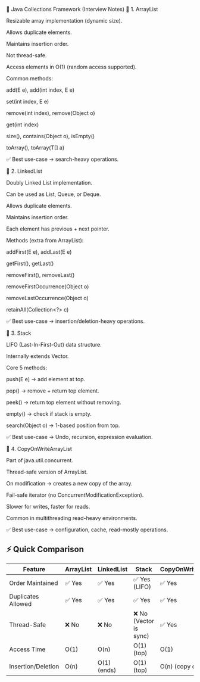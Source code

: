 📌 Java Collections Framework (Interview Notes)
🔹 1. ArrayList

Resizable array implementation (dynamic size).

Allows duplicate elements.

Maintains insertion order.

Not thread-safe.

Access elements in O(1) (random access supported).

Common methods:

add(E e), add(int index, E e)

set(int index, E e)

remove(int index), remove(Object o)

get(int index)

size(), contains(Object o), isEmpty()

toArray(), toArray(T[] a)

✅ Best use-case → search-heavy operations.

🔹 2. LinkedList

Doubly Linked List implementation.

Can be used as List, Queue, or Deque.

Allows duplicate elements.

Maintains insertion order.

Each element has previous + next pointer.

Methods (extra from ArrayList):

addFirst(E e), addLast(E e)

getFirst(), getLast()

removeFirst(), removeLast()

removeFirstOccurrence(Object o)

removeLastOccurrence(Object o)

retainAll(Collection<?> c)

✅ Best use-case → insertion/deletion-heavy operations.

🔹 3. Stack

LIFO (Last-In-First-Out) data structure.

Internally extends Vector.

Core 5 methods:

push(E e) → add element at top.

pop() → remove + return top element.

peek() → return top element without removing.

empty() → check if stack is empty.

search(Object o) → 1-based position from top.

✅ Best use-case → Undo, recursion, expression evaluation.

🔹 4. CopyOnWriteArrayList

Part of java.util.concurrent.

Thread-safe version of ArrayList.

On modification → creates a new copy of the array.

Fail-safe iterator (no ConcurrentModificationException).

Slower for writes, faster for reads.

Common in multithreading read-heavy environments.

✅ Best use-case → configuration, cache, read-mostly operations.

## ⚡ Quick Comparison

| Feature              | ArrayList | LinkedList | Stack            | CopyOnWriteArrayList |
|-----------------------|-----------|------------|------------------|-----------------------|
| Order Maintained      | ✅ Yes    | ✅ Yes     | ✅ Yes (LIFO)    | ✅ Yes                |
| Duplicates Allowed    | ✅ Yes    | ✅ Yes     | ✅ Yes           | ✅ Yes                |
| Thread-Safe           | ❌ No     | ❌ No      | ❌ No (Vector is sync) | ✅ Yes           |
| Access Time           | O(1)      | O(n)       | O(1) (top)       | O(1)                 |
| Insertion/Deletion    | O(n)      | O(1) (ends)| O(1) (top)       | O(n) (copy on write) |
